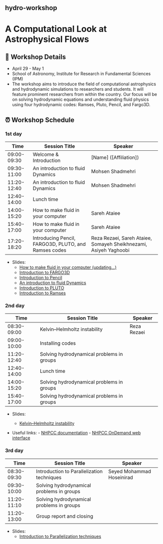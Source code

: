 ## hydro-workshop

# A Computational Look at Astrophysical Flows

## 📅 Workshop Details
-  April 29 - May 1
- School of Astronomy, Institute for Research in Fundamental Sciences (IPM)
- The workshop aims to introduce the field of computational astrophysics and hydrodynamic simulations to researchers and students. It will feature prominent researchers from within the country. Our focus will be on solving hydrodynamic equations and understanding fluid physics using four hydrodynamic codes: Ramses, Pluto, Pencil, and Fargo3D.

## ⏰ Workshop Schedule
### 1st day

| Time        | Session Title          | Speaker               |
|-------------|------------------------|-----------------------|
| 09:00-09:30 | Welcome & Introduction | [Name] ([Affiliation])|
| 09:30-11:00 | An introduction to fluid Dynamics  | Mohsen Shadmehri  |
| 11:20-12:40 | An introduction to fluid Dynamics  | Mohsen Shadmehri  |
| 12:40-14:00 | Lunch time  |   |
| 14:00-15:20 | How to make fluid in your computer  | Sareh Ataiee  |
| 15:40-17:00 | How to make fluid in your computer  | Sareh Ataiee  |
| 17:20-18:20 | Introducing Pencil, FARGO3D, PLUTO, and Ramses codes  | Reza Rezaei, Sareh Ataiee, Somayeh Sheikhnezami, Asiyeh Yaghoobi  |

* Slides:
    + [How to make fluid in your computer (updating...)](1st-day/numerical_hydro_basics.odp)
    + [Introduction to FARGO3D](1st-day/fargo3d_intro.pdf)
    + [Introduction to Pencil]()
    + [An introduction to fluid Dynamics]()
    + [Introduction to PLUTO]()  
    + [Introduction to Ramses]()

    

### 2nd day
| Time        | Session Title          | Speaker               |
|-------------|------------------------|-----------------------|
| 08:30-09:00 | Kelvin–Helmholtz instability  |Reza Rezaei |
| 09:00-10:00 | Installing codes  |  |
| 11:20-12:40 | Solving hydrodynamical problems in groups  | |
| 12:40-14:00 | Lunch time  |   |
| 14:00-15:20 | Solving hydrodynamical problems in groups   |  |
| 15:40-17:00 | Solving hydrodynamical problems in groups   |  |


* Slides:
    + [Kelvin–Helmholtz instability]()
      
* Useful links:
        - [NHPCC documentation](https://docs.hpc.iut.ac.ir/about_the_hpc/)
        - [NHPCC OnDemand web interface](https://docs.hpc.iut.ac.ir/user_guide/ondemand/overview/#interactive-apps)


### 3rd day
| Time        | Session Title          | Speaker               |
|-------------|------------------------|-----------------------|
| 08:30-09:30 | Introduction to Parallelization techniques | Seyed Mohammad Hoseinirad |
| 09:30-10:00 | Solving hydrodynamical problems in groups  |  |
| 11:20-11:10 | Solving hydrodynamical problems in groups  | |
| 11:20-13:00 | Group report and closing  |   |


* Slides:
    + [Introduction to Parallelization techniques](3rd-day/Parallel-computing-for-astro.odp)

       
